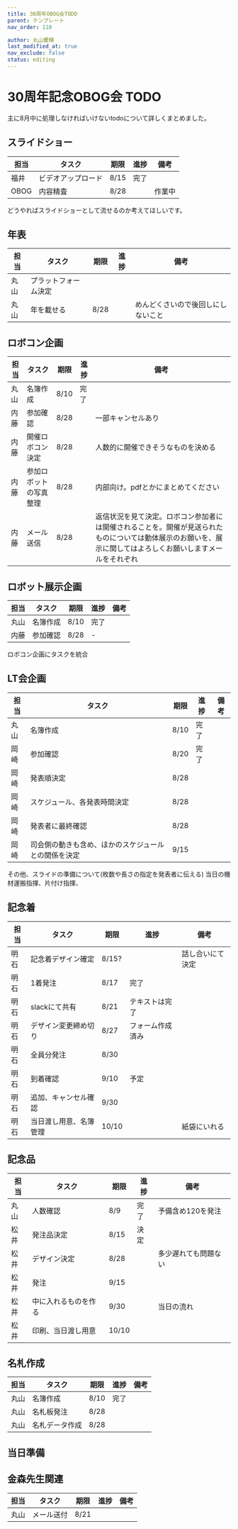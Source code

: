 ```yaml
---
title: 30周年OBOG会TODO
parent: テンプレート
nav_order: 110

author: 丸山響輝
last_modified_at: true
nav_exclude: false
status: editing
---
```


# 30周年記念OBOG会 TODO
主に8月中に処理しなければいけないtodoについて詳しくまとめました。

## スライドショー

|担当|タスク|期限|進捗|備考|
|---|---|---|---|---|
|福井|ビデオアップロード|8/15|完了||
|OBOG|内容精査|8/28||作業中|

どうやればスライドショーとして流せるのか考えてほしいです。

## 年表

|担当|タスク|期限|進捗|備考|
|---|---|---|---|---|
|丸山|プラットフォーム決定||||
|丸山|年を載せる|8/28||めんどくさいので後回しにしないこと|


## ロボコン企画

|担当|タスク|期限|進捗|備考|
|---|---|---|---|---|
|丸山|名簿作成|8/10|完了||
|内藤|参加確認|8/28||一部キャンセルあり|
|内藤|開催ロボコン決定|8/28||人数的に開催できそうなものを決める|
|内藤|参加ロボットの写真整理|8/28||内部向け。pdfとかにまとめてください|
|内藤|メール送信|8/28||返信状況を見て決定。ロボコン参加者には開催されることを。開催が見送られたものについては動体展示のお願いを、展示に関してはよろしくお願いしますメールをそれぞれ|

## ロボット展示企画

|担当|タスク|期限|進捗|備考|
|---|---|---|---|---|
|丸山|名簿作成|8/10|完了||
|内藤|参加確認|8/28|-||

ロボコン企画にタスクを統合

## LT会企画

|担当|タスク|期限|進捗|備考|
|---|---|---|---|---|
|丸山|名簿作成|8/10|完了||
|岡崎|参加確認|8/20|完了||
|岡崎|発表順決定|8/28|||
|岡崎|スケジュール、各発表時間決定|8/28|||
|岡崎|発表者に最終確認|8/28|||
|岡崎|司会側の動きも含め、ほかのスケジュールとの関係を決定|9/15|||

その他、スライドの準備について(枚数や長さの指定を発表者に伝える)
当日の機材運搬指揮、片付け指揮、

## 記念着

|担当|タスク|期限|進捗|備考|
|---|---|---|---|---|
|明石|記念着デザイン確定|8/15?||話し合いにて決定|
|明石|1着発注|8/17|完了||
|明石|slackにて共有|8/21|テキストは完了||
|明石|デザイン変更締め切り|8/27|フォーム作成済み||
|明石|全員分発注|8/30|||
|明石|到着確認|9/10|予定||
|明石|追加、キャンセル確認|9/30|||
|明石|当日渡し用意、名簿管理|10/10||紙袋にいれる|

## 記念品

|担当|タスク|期限|進捗|備考|
|---|---|---|---|---|
|丸山|人数確認|8/9|完了|予備含め120を発注|
|松井|発注品決定|8/15|決定||
|松井|デザイン決定|8/28||多少遅れても問題ない|
|松井|発注|9/15|||
|松井|中に入れるものを作る|9/30||当日の流れ|
|松井|印刷、当日渡し用意|10/10|||

## 名札作成

|担当|タスク|期限|進捗|備考|
|---|---|---|---|---|
|丸山|名簿作成|8/10|完了||
|丸山|名札板発注|8/28|||
|丸山|名札データ作成|8/28|||

## 当日準備


## 金森先生関連

|担当|タスク|期限|進捗|備考|
|---|---|---|---|---|
|丸山|メール送付|8/21|||
